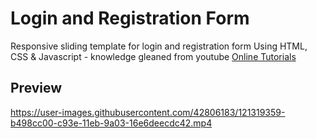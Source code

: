 # Login and Registration Form

Responsive sliding template for login and registration form Using HTML, CSS & Javascript - knowledge gleaned from youtube [Online Tutorials](https://www.youtube.com/watch?v=R3V9IRghpEg)

## Preview

https://user-images.githubusercontent.com/42806183/121319359-b498cc00-c93e-11eb-9a03-16e6deecdc42.mp4
